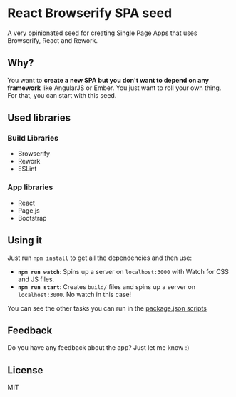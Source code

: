 # React Browserify SPA seed

A very opinionated seed for creating Single Page Apps that uses Browserify, React and Rework.

## Why?

You want to **create a new SPA but you don't want to depend on any framework** like AngularJS or Ember. You just want to roll your own thing. For that, you can start with this seed.

## Used libraries

### Build Libraries
* Browserify
* Rework
* ESLint

### App libraries
* React
* Page.js
* Bootstrap

## Using it

Just run `npm install` to get all the dependencies and then use:

* **`npm run watch`**: Spins up a server on `localhost:3000` with Watch for CSS and JS files.
* **`npm run start`**: Creates `build/` files and spins up a server on `localhost:3000`. No watch in this case!

You can see the other tasks you can run in the [package.json scripts](https://github.com/mgonto/react-browserify-spa-seed/blob/master/package.json#L18-L29)


## Feedback

Do you have any feedback about the app? Just let me know :)

## License

MIT

